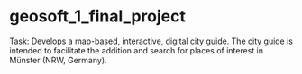 # geosoft_1_final_project
Task: Develops a map-based,  interactive, digital city guide. The  city guide is intended to facilitate the addition and  search for places of interest in  Münster (NRW, Germany).
